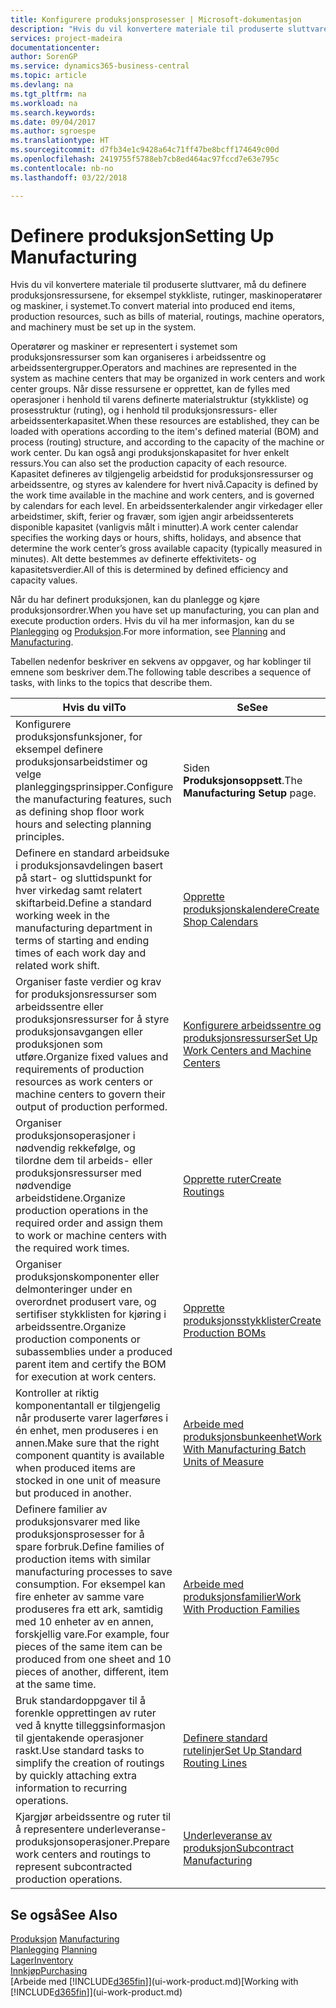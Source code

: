 ```yaml
---
title: Konfigurere produksjonsprosesser | Microsoft-dokumentasjon
description: "Hvis du vil konvertere materiale til produserte sluttvarer, må du definere produksjonsressursene, for eksempel stykkliste, rutinger, maskinoperatører og maskiner, i systemet."
services: project-madeira
documentationcenter: 
author: SorenGP
ms.service: dynamics365-business-central
ms.topic: article
ms.devlang: na
ms.tgt_pltfrm: na
ms.workload: na
ms.search.keywords: 
ms.date: 09/04/2017
ms.author: sgroespe
ms.translationtype: HT
ms.sourcegitcommit: d7fb34e1c9428a64c71ff47be8bcff174649c00d
ms.openlocfilehash: 2419755f5788eb7cb8ed464ac97fccd7e63e795c
ms.contentlocale: nb-no
ms.lasthandoff: 03/22/2018

---
```

# <a name="setting-up-manufacturing"></a><span data-ttu-id="ff1db-103">Definere produksjon</span><span class="sxs-lookup"><span data-stu-id="ff1db-103">Setting Up Manufacturing</span></span>
<span data-ttu-id="ff1db-104">Hvis du vil konvertere materiale til produserte sluttvarer, må du definere produksjonsressursene, for eksempel stykkliste, rutinger, maskinoperatører og maskiner, i systemet.</span><span class="sxs-lookup"><span data-stu-id="ff1db-104">To convert material into produced end items, production resources, such as bills of material, routings, machine operators, and machinery must be set up in the system.</span></span>

<span data-ttu-id="ff1db-105">Operatører og maskiner er representert i systemet som produksjonsressurser som kan organiseres i arbeidssentre og arbeidssentergrupper.</span><span class="sxs-lookup"><span data-stu-id="ff1db-105">Operators and machines are represented in the system as machine centers that may be organized in work centers and work center groups.</span></span> <span data-ttu-id="ff1db-106">Når disse ressursene er opprettet, kan de fylles med operasjoner i henhold til varens definerte materialstruktur (stykkliste) og prosesstruktur (ruting), og i henhold til produksjonsressurs- eller arbeidssenterkapasitet.</span><span class="sxs-lookup"><span data-stu-id="ff1db-106">When these resources are established, they can be loaded with operations according to the item's defined material (BOM) and process (routing) structure, and according to the capacity of the machine or work center.</span></span> <span data-ttu-id="ff1db-107">Du kan også angi produksjonskapasitet for hver enkelt ressurs.</span><span class="sxs-lookup"><span data-stu-id="ff1db-107">You can also set the production capacity of each resource.</span></span> <span data-ttu-id="ff1db-108">Kapasitet defineres av tilgjengelig arbeidstid for produksjonsressurser og arbeidssentre, og styres av kalendere for hvert nivå.</span><span class="sxs-lookup"><span data-stu-id="ff1db-108">Capacity is defined by the work time available in the machine and work centers, and is governed by calendars for each level.</span></span> <span data-ttu-id="ff1db-109">En arbeidssenterkalender angir virkedager eller arbeidstimer, skift, ferier og fravær, som igjen angir arbeidssenterets disponible kapasitet (vanligvis målt i minutter).</span><span class="sxs-lookup"><span data-stu-id="ff1db-109">A work center calendar specifies the working days or hours, shifts, holidays, and absence that determine the work center’s gross available capacity (typically measured in minutes).</span></span> <span data-ttu-id="ff1db-110">Alt dette bestemmes av definerte effektivitets- og kapasitetsverdier.</span><span class="sxs-lookup"><span data-stu-id="ff1db-110">All of this is determined by defined efficiency and capacity values.</span></span>  

<span data-ttu-id="ff1db-111">Når du har definert produksjonen, kan du planlegge og kjøre produksjonsordrer.</span><span class="sxs-lookup"><span data-stu-id="ff1db-111">When you have set up manufacturing, you can plan and execute production orders.</span></span> <span data-ttu-id="ff1db-112">Hvis du vil ha mer informasjon, kan du se [Planlegging](production-planning.md) og [Produksjon](production-manage-manufacturing.md).</span><span class="sxs-lookup"><span data-stu-id="ff1db-112">For more information, see [Planning](production-planning.md) and [Manufacturing](production-manage-manufacturing.md).</span></span>  

 <span data-ttu-id="ff1db-113">Tabellen nedenfor beskriver en sekvens av oppgaver, og har koblinger til emnene som beskriver dem.</span><span class="sxs-lookup"><span data-stu-id="ff1db-113">The following table describes a sequence of tasks, with links to the topics that describe them.</span></span>   

|<span data-ttu-id="ff1db-114">**Hvis du vil**</span><span class="sxs-lookup"><span data-stu-id="ff1db-114">**To**</span></span>|<span data-ttu-id="ff1db-115">**Se**</span><span class="sxs-lookup"><span data-stu-id="ff1db-115">**See**</span></span>|  
|------------|-------------|  
|<span data-ttu-id="ff1db-116">Konfigurere produksjonsfunksjoner, for eksempel definere produksjonsarbeidstimer og velge planleggingsprinsipper.</span><span class="sxs-lookup"><span data-stu-id="ff1db-116">Configure the manufacturing features, such as defining shop floor work hours and selecting planning principles.</span></span>|<span data-ttu-id="ff1db-117">Siden **Produksjonsoppsett**.</span><span class="sxs-lookup"><span data-stu-id="ff1db-117">The **Manufacturing Setup** page.</span></span>|  
|<span data-ttu-id="ff1db-118">Definere en standard arbeidsuke i produksjonsavdelingen basert på start- og sluttidspunkt for hver virkedag samt relatert skiftarbeid.</span><span class="sxs-lookup"><span data-stu-id="ff1db-118">Define a standard working week in the manufacturing department in terms of starting and ending times of each work day and related work shift.</span></span>|[<span data-ttu-id="ff1db-119">Opprette produksjonskalendere</span><span class="sxs-lookup"><span data-stu-id="ff1db-119">Create Shop Calendars</span></span>](production-how-to-create-work-center-calendars.md)|  
|<span data-ttu-id="ff1db-120">Organiser faste verdier og krav for produksjonsressurser som arbeidssentre eller produksjonsressurser for å styre produksjonsavgangen eller produksjonen som utføre.</span><span class="sxs-lookup"><span data-stu-id="ff1db-120">Organize fixed values and requirements of production resources as work centers or machine centers to govern their output of production performed.</span></span>|[<span data-ttu-id="ff1db-121">Konfigurere arbeidssentre og produksjonsressurser</span><span class="sxs-lookup"><span data-stu-id="ff1db-121">Set Up Work Centers and Machine Centers</span></span>](production-how-to-set-up-work-and-machine-centers.md)|
|<span data-ttu-id="ff1db-122">Organiser produksjonsoperasjoner i nødvendig rekkefølge, og tilordne dem til arbeids- eller produksjonsressurser med nødvendige arbeidstidene.</span><span class="sxs-lookup"><span data-stu-id="ff1db-122">Organize production operations in the required order and assign them to work or machine centers with the required work times.</span></span>|[<span data-ttu-id="ff1db-123">Opprette ruter</span><span class="sxs-lookup"><span data-stu-id="ff1db-123">Create Routings</span></span>](production-how-to-create-routings.md)|
|<span data-ttu-id="ff1db-124">Organiser produksjonskomponenter eller delmonteringer under en overordnet produsert vare, og sertifiser stykklisten for kjøring i arbeidssentre.</span><span class="sxs-lookup"><span data-stu-id="ff1db-124">Organize production components or subassemblies under a produced parent item and certify the BOM for execution at work centers.</span></span>|[<span data-ttu-id="ff1db-125">Opprette produksjonsstykklister</span><span class="sxs-lookup"><span data-stu-id="ff1db-125">Create Production BOMs</span></span>](production-how-to-create-production-boms.md)|
|<span data-ttu-id="ff1db-126">Kontroller at riktig komponentantall er tilgjengelig når produserte varer lagerføres i én enhet, men produseres i en annen.</span><span class="sxs-lookup"><span data-stu-id="ff1db-126">Make sure that the right component quantity is available when produced items are stocked in one unit of measure but produced in another.</span></span>|[<span data-ttu-id="ff1db-127">Arbeide med produksjonsbunkeenhet</span><span class="sxs-lookup"><span data-stu-id="ff1db-127">Work With Manufacturing Batch Units of Measure</span></span>](production-how-to-use-the-manufacturing-batch-unit-of-measure.md)|  
|<span data-ttu-id="ff1db-128">Definere familier av produksjonsvarer med like produksjonsprosesser for å spare forbruk.</span><span class="sxs-lookup"><span data-stu-id="ff1db-128">Define families of production items with similar manufacturing processes to save consumption.</span></span> <span data-ttu-id="ff1db-129">For eksempel kan fire enheter av samme vare produseres fra ett ark, samtidig med 10 enheter av en annen, forskjellig vare.</span><span class="sxs-lookup"><span data-stu-id="ff1db-129">For example, four pieces of the same item can be produced from one sheet and 10 pieces of another, different, item at the same time.</span></span>|[<span data-ttu-id="ff1db-130">Arbeide med produksjonsfamilier</span><span class="sxs-lookup"><span data-stu-id="ff1db-130">Work With Production Families</span></span>](production-how-work-family.md)|
|<span data-ttu-id="ff1db-131">Bruk standardoppgaver til å forenkle opprettingen av ruter ved å knytte tilleggsinformasjon til gjentakende operasjoner raskt.</span><span class="sxs-lookup"><span data-stu-id="ff1db-131">Use standard tasks to simplify the creation of routings by quickly attaching extra information to recurring operations.</span></span>|[<span data-ttu-id="ff1db-132">Definere standard rutelinjer</span><span class="sxs-lookup"><span data-stu-id="ff1db-132">Set Up Standard Routing Lines</span></span>](production-how-set-up-standard-routing-lines.md)|  
|<span data-ttu-id="ff1db-133">Kjargjør arbeidssentre og ruter til å representere underleveranse-produksjonsoperasjoner.</span><span class="sxs-lookup"><span data-stu-id="ff1db-133">Prepare work centers and routings to represent subcontracted production operations.</span></span>|[<span data-ttu-id="ff1db-134">Underleveranse av produksjon</span><span class="sxs-lookup"><span data-stu-id="ff1db-134">Subcontract Manufacturing</span></span>](production-how-to-subcontract-manufacturing.md)|  

## <a name="see-also"></a><span data-ttu-id="ff1db-135">Se også</span><span class="sxs-lookup"><span data-stu-id="ff1db-135">See Also</span></span>
<span data-ttu-id="ff1db-136">[Produksjon](production-manage-manufacturing.md)  </span><span class="sxs-lookup"><span data-stu-id="ff1db-136">[Manufacturing](production-manage-manufacturing.md)  </span></span>  
<span data-ttu-id="ff1db-137">[Planlegging](production-planning.md) </span><span class="sxs-lookup"><span data-stu-id="ff1db-137">[Planning](production-planning.md) </span></span>  
[<span data-ttu-id="ff1db-138">Lager</span><span class="sxs-lookup"><span data-stu-id="ff1db-138">Inventory</span></span>](inventory-manage-inventory.md)  
[<span data-ttu-id="ff1db-139">Innkjøp</span><span class="sxs-lookup"><span data-stu-id="ff1db-139">Purchasing</span></span>](purchasing-manage-purchasing.md)  
<span data-ttu-id="ff1db-140">[Arbeide med [!INCLUDE[d365fin](includes/d365fin_md.md)]](ui-work-product.md)</span><span class="sxs-lookup"><span data-stu-id="ff1db-140">[Working with [!INCLUDE[d365fin](includes/d365fin_md.md)]](ui-work-product.md)</span></span>

